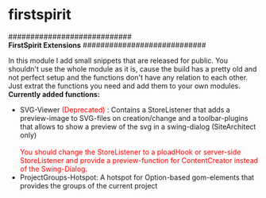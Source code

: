 # firstspirit

############################<br/>
<b>FirstSpirit Extensions</b>
############################<br/>

<p>
In this module I add small snippets that are released for public.
You shouldn't use the whole module as it is, cause the build has a pretty old and not perfect setup and the functions don't have any relation to each other. Just extrat the functions you need and add them to your own modules.
<br/>  
  <b>Currently added functions:</b>
  <ul>
    <li><div>SVG-Viewer  <span style="color:red">(Deprecated)</span> : Contains a StoreListener that adds a preview-image to SVG-files on creation/change and a toolbar-plugins that allows to show a preview of the svg in a swing-dialog (SiteArchitect only)</div><br/>
      <div style="color:red">You should change the StoreListener to a ploadHook or server-side StoreListener and provide a preview-function for ContentCreator instead of the Swing-Dialog.</div></li>
    <li>ProjectGroups-Hotspot: A hotspot for Option-based gom-elements that provides the groups of the current project</li>
  </ul>
</p>
